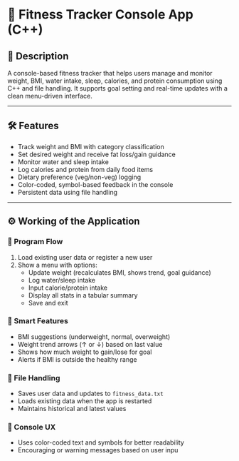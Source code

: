 # 💪 Fitness Tracker Console App (C++)

## 📌 Description
A console-based fitness tracker that helps users manage and monitor weight, BMI, water intake, sleep, calories, and protein consumption using C++ and file handling. It supports goal setting and real-time updates with a clean menu-driven interface.

---

## 🛠 Features
- Track weight and BMI with category classification
- Set desired weight and receive fat loss/gain guidance
- Monitor water and sleep intake
- Log calories and protein from daily food items
- Dietary preference (veg/non-veg) logging
- Color-coded, symbol-based feedback in the console
- Persistent data using file handling

---

## ⚙️ Working of the Application

### 🔁 Program Flow
1. Load existing user data or register a new user
2. Show a menu with options:
   - Update weight (recalculates BMI, shows trend, goal guidance)
   - Log water/sleep intake
   - Input calorie/protein intake
   - Display all stats in a tabular summary
   - Save and exit

### 🧠 Smart Features
- BMI suggestions (underweight, normal, overweight)
- Weight trend arrows (↑ or ↓) based on last value
- Shows how much weight to gain/lose for goal
- Alerts if BMI is outside the healthy range

### 📁 File Handling
- Saves user data and updates to `fitness_data.txt`
- Loads existing data when the app is restarted
- Maintains historical and latest values

### 🎨 Console UX
- Uses color-coded text and symbols for better readability
- Encouraging or warning messages based on user inpu
